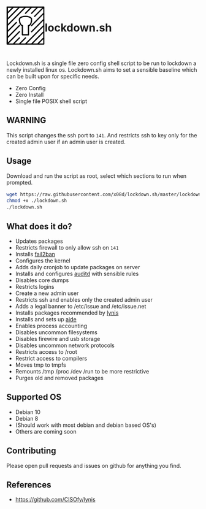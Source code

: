 <img align="left" width="100" height="100" src="/logo.png"/>

# lockdown.sh
<br/>
<br/>

Lockdown.sh is a single file zero config shell script to be run to lockdown a newly installed linux os. Lockdown.sh aims to set a sensible baseline which can be built upon for specific needs.

- Zero Config
- Zero Install
- Single file POSIX shell script

## WARNING
This script changes the ssh port to `141`. And restricts ssh to key only for the created admin user if an admin user is created.

## Usage
Download and run the script as root, select which sections to run when prompted.
```bash
wget https://raw.githubusercontent.com/x08d/lockdown.sh/master/lockdown.sh
chmod +x ./lockdown.sh
./lockdown.sh
```

## What does it do?
- Updates packages
- Restricts firewall to only allow ssh on `141`
- Installs [fail2ban](https://www.fail2ban.org)
- Configures the kernel
- Adds daily cronjob to update packages on server
- Installs and configures [auditd](https://linux.die.net/man/8/auditd) with sensible rules
- Disables core dumps
- Restricts logins
- Create a new admin user
- Restricts ssh and enables only the created admin user
- Adds a legal banner to /etc/issue and /etc/issue.net
- Installs packages recommended by [lynis](https://github.com/CISOfy/lynis)
- Installs and sets up [aide](https://github.com/aide/aide)
- Enables process accounting
- Disables uncommon filesystems
- Disables firewire and usb storage
- Disables uncommon network protocols
- Restricts access to /root 
- Restrict access to compilers
- Moves tmp to tmpfs
- Remounts /tmp /proc /dev /run to be more restrictive
- Purges old and removed packages

## Supported OS
- Debian 10
- Debian 8
- (Should work with most debian and debian based OS's)
- Others are coming soon

## Contributing
Please open pull requests and issues on github for anything you find.

## References
- https://github.com/CISOfy/lynis 
